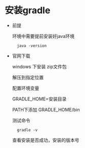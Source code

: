 # 安装gradle

- 前提

    环境中需要提前安装好java环境

        java -version

- 官网下载

    windows 下安装 zip文件包

    解压到指定位置

    配置环境变量

    GRADLE_HOME=安装目录

    PATH下添加 GRADLE_HOME/bin

    测试命令

        gradle -v

    查看安装是否成功，安装的版本号